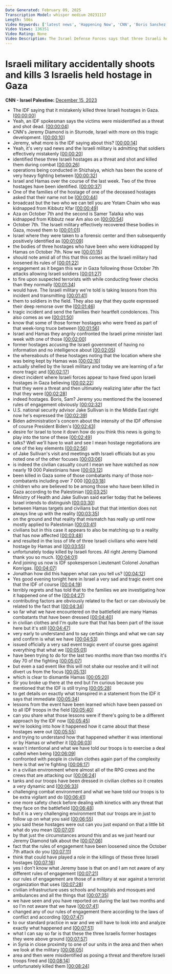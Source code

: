 ```yaml
---
Date Generated: February 09, 2025
Transcription Model: whisper medium 20231117
Length: 506s
Video Keywords: ['latest news', 'Happening Now', 'CNN', 'Boris Sanchez', 'Pamela Brown', 'CNN News Central', 'Jeremy Diamond', 'Lt. Col. Jonathan Conricus', 'Israel Hamas War', 'Israeli Hostages', 'Israeli Hostages Killed', 'Gaza', 'IDF', 'Israel Defense Forces', 'Shejaiya', 'Northern Gaza', 'Yotam Haim', 'Samer Talalka', 'Tel Aviv', 'Gaza City', 'Khan Younis', 'Sderot', 'Middle East']
Video Views: 136351
Video Rating: None
Video Description: The Israel Defense Forces says that three Israeli hostages in Gaza were mistakenly identified as a threat and shot dead. #CNN #News
---
```


# Israeli military accidentally shoots and kills 3 Israelis held hostage in Gaza
**CNN - Israel Palestine:** [December 15, 2023](https://www.youtube.com/watch?v=t_TG4x1SplA)
*  The IDF saying that it mistakenly killed three Israeli hostages in Gaza. [[00:00:00](https://www.youtube.com/watch?v=t_TG4x1SplA&t=0.0s)]
*  Yeah, an IDF spokesman says the victims were misidentified as a threat and shot dead. [[00:00:04](https://www.youtube.com/watch?v=t_TG4x1SplA&t=4.4s)]
*  CNN's Jeremy Diamond is in Sturrode, Israel with more on this tragic development. [[00:00:10](https://www.youtube.com/watch?v=t_TG4x1SplA&t=10.0s)]
*  Jeremy, what more is the IDF saying about this? [[00:00:14](https://www.youtube.com/watch?v=t_TG4x1SplA&t=14.64s)]
*  Yeah, it's very sad news and the Israeli military is admitting that soldiers effectively mistakenly [[00:00:20](https://www.youtube.com/watch?v=t_TG4x1SplA&t=20.64s)]
*  identified these three Israeli hostages as a threat and shot and killed them during combat [[00:00:26](https://www.youtube.com/watch?v=t_TG4x1SplA&t=26.4s)]
*  operations being conducted in Shizhaiya, which has been the scene of very heavy fighting between [[00:00:32](https://www.youtube.com/watch?v=t_TG4x1SplA&t=32.32s)]
*  Israel and Hamas over the course of the last week. Two of the three hostages have been identified. [[00:00:37](https://www.youtube.com/watch?v=t_TG4x1SplA&t=37.6s)]
*  One of the families of the hostage of one of the deceased hostages asked that their name not be [[00:00:44](https://www.youtube.com/watch?v=t_TG4x1SplA&t=44.239999999999995s)]
*  broadcast but the two who we can tell you are Yotam Chaim who was kidnapped from Kibbutz Kfar [[00:00:49](https://www.youtube.com/watch?v=t_TG4x1SplA&t=49.44s)]
*  Aza on October 7th and the second is Samer Talalka who was kidnapped from Kibbutz near Am also on [[00:00:54](https://www.youtube.com/watch?v=t_TG4x1SplA&t=54.32s)]
*  October 7th. The Israeli military effectively recovered these bodies in Gaza, moved them to [[00:01:01](https://www.youtube.com/watch?v=t_TG4x1SplA&t=61.28s)]
*  Israel where they were taken to a forensic center and then subsequently positively identified as [[00:01:09](https://www.youtube.com/watch?v=t_TG4x1SplA&t=69.2s)]
*  the bodies of three hostages who have been who were kidnapped by Hamas on October 7th. Now we [[00:01:15](https://www.youtube.com/watch?v=t_TG4x1SplA&t=75.84s)]
*  should note amid all of this that this comes as the Israeli military had loosened its rules of [[00:01:22](https://www.youtube.com/watch?v=t_TG4x1SplA&t=82.0s)]
*  engagement as it began this war in Gaza following those October 7th attacks allowing Israeli soldiers [[00:01:27](https://www.youtube.com/watch?v=t_TG4x1SplA&t=87.36s)]
*  to fire upon suspected terrorists with while conducting fewer checks than they normally [[00:01:34](https://www.youtube.com/watch?v=t_TG4x1SplA&t=94.56s)]
*  would have. The Israeli military we're told is taking lessons from this incident and transmitting [[00:01:41](https://www.youtube.com/watch?v=t_TG4x1SplA&t=101.03999999999999s)]
*  them to soldiers in the field. They also say that they quote expressed their deep remorse over the [[00:01:46](https://www.youtube.com/watch?v=t_TG4x1SplA&t=106.24000000000001s)]
*  tragic incident and send the families their heartfelt condolences. This also comes as we [[00:01:50](https://www.youtube.com/watch?v=t_TG4x1SplA&t=110.8s)]
*  know that some of those former hostages who were freed as part of that week-long truce between [[00:01:56](https://www.youtube.com/watch?v=t_TG4x1SplA&t=116.16s)]
*  Israel and Hamas they angrily confronted the Israeli prime minister last week with one of those [[00:02:00](https://www.youtube.com/watch?v=t_TG4x1SplA&t=120.56s)]
*  former hostages accusing the Israeli government of having no information and no intelligence about [[00:02:05](https://www.youtube.com/watch?v=t_TG4x1SplA&t=125.28s)]
*  the whereabouts of these hostages noting that the location where she was being kept by Hamas was [[00:02:10](https://www.youtube.com/watch?v=t_TG4x1SplA&t=130.88s)]
*  actually shelled by the Israeli military and today we are learning of a far more tragic and [[00:02:17](https://www.youtube.com/watch?v=t_TG4x1SplA&t=137.2s)]
*  direct incident where Israeli forces appear to have fired upon Israeli hostages in Gaza believing [[00:02:22](https://www.youtube.com/watch?v=t_TG4x1SplA&t=142.48s)]
*  that they were a threat and then ultimately realizing later after the fact that they were [[00:02:28](https://www.youtube.com/watch?v=t_TG4x1SplA&t=148.79999999999998s)]
*  indeed hostages. Boris, Sam? Jeremy you mentioned the the loosened rules of engagement obviously [[00:02:32](https://www.youtube.com/watch?v=t_TG4x1SplA&t=152.95999999999998s)]
*  U.S. national security advisor Jake Sullivan is in the Middle East right now he's expressed the [[00:02:39](https://www.youtube.com/watch?v=t_TG4x1SplA&t=159.35999999999999s)]
*  Biden administration's concern about the intensity of the IDF offensive of course President Biden's [[00:02:43](https://www.youtube.com/watch?v=t_TG4x1SplA&t=163.44s)]
*  desire for Israel to tone it down how do you think this news is going to play into the tone of these [[00:02:49](https://www.youtube.com/watch?v=t_TG4x1SplA&t=169.84s)]
*  talks? Well we'll have to wait and see I mean hostage negotiations are one of the key elements [[00:02:56](https://www.youtube.com/watch?v=t_TG4x1SplA&t=176.88s)]
*  of Jake Sullivan's visit and meetings with Israeli officials but as you noted one of the other focuses [[00:03:06](https://www.youtube.com/watch?v=t_TG4x1SplA&t=186.96s)]
*  is indeed the civilian casualty count I mean we have watched as now nearly 19 000 Palestinians have [[00:03:12](https://www.youtube.com/watch?v=t_TG4x1SplA&t=192.64s)]
*  been killed in Gaza some of those combatants many of those non-combatants including over 7 000 [[00:03:18](https://www.youtube.com/watch?v=t_TG4x1SplA&t=198.48s)]
*  children who are believed to be among those who have been killed in Gaza according to the Palestinian [[00:03:25](https://www.youtube.com/watch?v=t_TG4x1SplA&t=205.2s)]
*  Ministry of Health and Jake Sullivan said earlier today that he believes Israel intends to distinguish [[00:03:30](https://www.youtube.com/watch?v=t_TG4x1SplA&t=210.0s)]
*  between Hamas targets and civilians but that that intention does not always line up with the reality [[00:03:35](https://www.youtube.com/watch?v=t_TG4x1SplA&t=215.92s)]
*  on the ground and that reality that mismatch has really up until now mostly applied to Palestinian [[00:03:41](https://www.youtube.com/watch?v=t_TG4x1SplA&t=221.84s)]
*  civilians but in this case it appears to also be matching up to a reality that has now affected [[00:03:48](https://www.youtube.com/watch?v=t_TG4x1SplA&t=228.72s)]
*  and resulted in the loss of life of three Israeli civilians who were held hostage by Hamas and [[00:03:55](https://www.youtube.com/watch?v=t_TG4x1SplA&t=235.12s)]
*  unfortunately today killed by Israeli forces. All right Jeremy Diamond thank you so much. [[00:04:01](https://www.youtube.com/watch?v=t_TG4x1SplA&t=241.52s)]
*  And joining us now is IDF spokesperson Lieutenant Colonel Jonathan Konrigas. [[00:04:07](https://www.youtube.com/watch?v=t_TG4x1SplA&t=247.92000000000002s)]
*  Jonathan how did this happen what can you tell us? [[00:04:12](https://www.youtube.com/watch?v=t_TG4x1SplA&t=252.96s)]
*  Yes good evening tonight here in Israel a very sad and tragic event one that the IDF of course [[00:04:19](https://www.youtube.com/watch?v=t_TG4x1SplA&t=259.52s)]
*  terribly regrets and has told that to the families we are investigating how it happened one of the [[00:04:27](https://www.youtube.com/watch?v=t_TG4x1SplA&t=267.04s)]
*  contributing factors are obviously related to the fact or can obviously be related to the fact that [[00:04:34](https://www.youtube.com/watch?v=t_TG4x1SplA&t=274.08s)]
*  so far what we have encountered on the battlefield are many Hamas combatants that have been dressed [[00:04:40](https://www.youtube.com/watch?v=t_TG4x1SplA&t=280.24s)]
*  in civilian clothes and I'm quite sure that that has been part of the issue here but it's still [[00:04:47](https://www.youtube.com/watch?v=t_TG4x1SplA&t=287.04s)]
*  very early to understand and to say certain things and what we can say and confirm is what we have [[00:04:53](https://www.youtube.com/watch?v=t_TG4x1SplA&t=293.76s)]
*  issued officially a very sad event tragic event of course goes against everything that what we [[00:05:01](https://www.youtube.com/watch?v=t_TG4x1SplA&t=301.04s)]
*  have been trying to do for the last two months more than two months it's day 70 of the fighting [[00:05:07](https://www.youtube.com/watch?v=t_TG4x1SplA&t=307.04s)]
*  but even a sad event like this will not shake our resolve and it will not divert us from the focus [[00:05:13](https://www.youtube.com/watch?v=t_TG4x1SplA&t=313.76s)]
*  which is clear to dismantle Hamas [[00:05:20](https://www.youtube.com/watch?v=t_TG4x1SplA&t=320.48s)]
*  Sir you broke up there at the end but I'm curious because you mentioned that the IDF is still trying [[00:05:28](https://www.youtube.com/watch?v=t_TG4x1SplA&t=328.24s)]
*  to get details on exactly what transpired in a statement from the IDF it says that immediate [[00:05:34](https://www.youtube.com/watch?v=t_TG4x1SplA&t=334.56s)]
*  lessons from the event have been learned which have been passed on to all IDF troops in the field [[00:05:40](https://www.youtube.com/watch?v=t_TG4x1SplA&t=340.16s)]
*  can you share what those lessons were if there's going to be a different approach by the IDF now [[00:05:45](https://www.youtube.com/watch?v=t_TG4x1SplA&t=345.68s)]
*  we're looking into how it happened how it came about that these hostages were out [[00:05:55](https://www.youtube.com/watch?v=t_TG4x1SplA&t=355.36s)]
*  and trying to understand how that happened whether it was intentional or by Hamas or whether it [[00:06:03](https://www.youtube.com/watch?v=t_TG4x1SplA&t=363.52s)]
*  wasn't intentional and what we have told our troops is to exercise a deal called when being [[00:06:09](https://www.youtube.com/watch?v=t_TG4x1SplA&t=369.6s)]
*  confronted with people in civilian clothes again part of the complexity here is that we're fighting [[00:06:17](https://www.youtube.com/watch?v=t_TG4x1SplA&t=377.68s)]
*  in a civilian environment where almost all of the RPG crews and the crews that are attacking our [[00:06:24](https://www.youtube.com/watch?v=t_TG4x1SplA&t=384.8s)]
*  tanks and our troops have been dressed in civilian clothes so it creates a very dynamic and [[00:06:33](https://www.youtube.com/watch?v=t_TG4x1SplA&t=393.92s)]
*  challenging combat environment and what we have told our troops is to be extra vigilant and do [[00:06:41](https://www.youtube.com/watch?v=t_TG4x1SplA&t=401.44s)]
*  one more safety check before dealing with kinetics with any threat that they face on the battlefield [[00:06:48](https://www.youtube.com/watch?v=t_TG4x1SplA&t=408.32s)]
*  but it is a very challenging environment that our troops are in just to follow up on what you said [[00:06:55](https://www.youtube.com/watch?v=t_TG4x1SplA&t=415.92s)]
*  you said these hostages were out can you just expand on that a little bit what do you mean [[00:07:01](https://www.youtube.com/watch?v=t_TG4x1SplA&t=421.52s)]
*  by that just the circumstances around this and as we just heard our Jeremy Diamond talk about the [[00:07:06](https://www.youtube.com/watch?v=t_TG4x1SplA&t=426.08s)]
*  fact that the rules of engagement have been loosened since the October 7th attack do you [[00:07:11](https://www.youtube.com/watch?v=t_TG4x1SplA&t=431.91999999999996s)]
*  think that could have played a role in the killings of these three Israeli hostages [[00:07:16](https://www.youtube.com/watch?v=t_TG4x1SplA&t=436.79999999999995s)]
*  yes I don't know what Jeremy base is that on and I am not aware of any different rules of engagement [[00:07:21](https://www.youtube.com/watch?v=t_TG4x1SplA&t=441.36s)]
*  our rules of engagement are those of a military at war against a terrorist organization that uses [[00:07:28](https://www.youtube.com/watch?v=t_TG4x1SplA&t=448.96000000000004s)]
*  civilian infrastructure uses schools and hospitals and mosques and ambulances and all the things that [[00:07:35](https://www.youtube.com/watch?v=t_TG4x1SplA&t=455.36s)]
*  we have seen and you have reported on during the last two months and so I'm not aware that we have [[00:07:41](https://www.youtube.com/watch?v=t_TG4x1SplA&t=461.2s)]
*  changed any of our rules of engagement there according to the laws of conflict and according [[00:07:47](https://www.youtube.com/watch?v=t_TG4x1SplA&t=467.04s)]
*  to our standard practice in war and we will have to look into and analyze exactly what happened and [[00:07:51](https://www.youtube.com/watch?v=t_TG4x1SplA&t=471.12s)]
*  what I can say so far is that these the three Israelis former hostages they were above ground [[00:07:57](https://www.youtube.com/watch?v=t_TG4x1SplA&t=477.92s)]
*  in Syria in close proximity to one of our units in the area and then when we look at the military [[00:08:05](https://www.youtube.com/watch?v=t_TG4x1SplA&t=485.92s)]
*  area and then were misidentified as posing a threat and therefore Israeli troops fired and [[00:08:14](https://www.youtube.com/watch?v=t_TG4x1SplA&t=494.48s)]
*  unfortunately killed them [[00:08:24](https://www.youtube.com/watch?v=t_TG4x1SplA&t=504.08000000000004s)]
